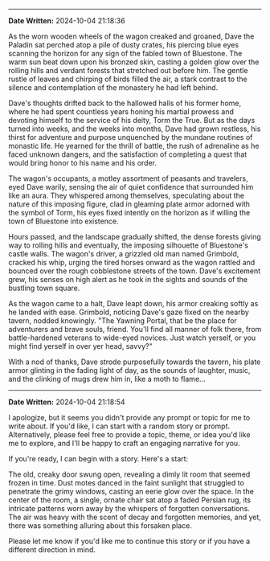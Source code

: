 
---

**Date Written:** 2024-10-04 21:18:36

As the worn wooden wheels of the wagon creaked and groaned, Dave the Paladin sat perched atop a pile of dusty crates, his piercing blue eyes scanning the horizon for any sign of the fabled town of Bluestone. The warm sun beat down upon his bronzed skin, casting a golden glow over the rolling hills and verdant forests that stretched out before him. The gentle rustle of leaves and chirping of birds filled the air, a stark contrast to the silence and contemplation of the monastery he had left behind.

Dave's thoughts drifted back to the hallowed halls of his former home, where he had spent countless years honing his martial prowess and devoting himself to the service of his deity, Torm the True. But as the days turned into weeks, and the weeks into months, Dave had grown restless, his thirst for adventure and purpose unquenched by the mundane routines of monastic life. He yearned for the thrill of battle, the rush of adrenaline as he faced unknown dangers, and the satisfaction of completing a quest that would bring honor to his name and his order.

The wagon's occupants, a motley assortment of peasants and travelers, eyed Dave warily, sensing the air of quiet confidence that surrounded him like an aura. They whispered among themselves, speculating about the nature of this imposing figure, clad in gleaming plate armor adorned with the symbol of Torm, his eyes fixed intently on the horizon as if willing the town of Bluestone into existence.

Hours passed, and the landscape gradually shifted, the dense forests giving way to rolling hills and eventually, the imposing silhouette of Bluestone's castle walls. The wagon's driver, a grizzled old man named Grimbold, cracked his whip, urging the tired horses onward as the wagon rattled and bounced over the rough cobblestone streets of the town. Dave's excitement grew, his senses on high alert as he took in the sights and sounds of the bustling town square.

As the wagon came to a halt, Dave leapt down, his armor creaking softly as he landed with ease. Grimbold, noticing Dave's gaze fixed on the nearby tavern, nodded knowingly. "The Yawning Portal, that be the place for adventurers and brave souls, friend. You'll find all manner of folk there, from battle-hardened veterans to wide-eyed novices. Just watch yerself, or you might find yerself in over yer head, savvy?"

With a nod of thanks, Dave strode purposefully towards the tavern, his plate armor glinting in the fading light of day, as the sounds of laughter, music, and the clinking of mugs drew him in, like a moth to flame...

---

**Date Written:** 2024-10-04 21:18:54

I apologize, but it seems you didn't provide any prompt or topic for me to write about. If you'd like, I can start with a random story or prompt. Alternatively, please feel free to provide a topic, theme, or idea you'd like me to explore, and I'll be happy to craft an engaging narrative for you.

If you're ready, I can begin with a story. Here's a start:

The old, creaky door swung open, revealing a dimly lit room that seemed frozen in time. Dust motes danced in the faint sunlight that struggled to penetrate the grimy windows, casting an eerie glow over the space. In the center of the room, a single, ornate chair sat atop a faded Persian rug, its intricate patterns worn away by the whispers of forgotten conversations. The air was heavy with the scent of decay and forgotten memories, and yet, there was something alluring about this forsaken place.

Please let me know if you'd like me to continue this story or if you have a different direction in mind.
